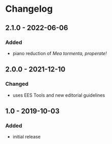 # Changelog

## 2.1.0 - 2022-06-06

### Added

- piano reduction of *Mea tormenta, properate!*


## 2.0.0 - 2021-12-10

### Changed

- uses EES Tools and new editorial guidelines


## 1.0 - 2019-10-03

### Added

- initial release
